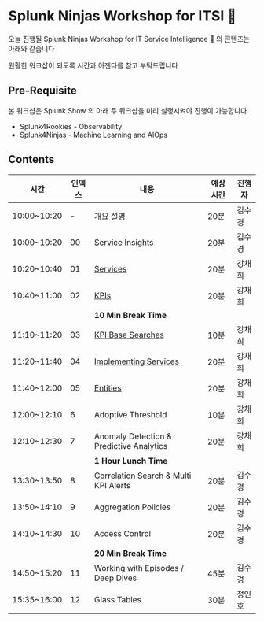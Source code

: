 # Splunk Ninjas Workshop for ITSI 🥷

오늘 진행될 Splunk Ninjas Workshop for IT Service Intelligence 🥷 의 콘텐츠는 아래와 같습니다

원활한 워크샵이 되도록 시간과 아젠다를 참고 부탁드립니다

## Pre-Requisite

본 워크샵은 Splunk Show 의 아래 두 워크샵을 미리 실행시켜야 진행이 가능합니다

- Splunk4Rookies - Observability
- Splunk4Ninjas - Machine Learning and AIOps

## Contents

| 시간        | 인덱스 | 내용                                                                                    | 예상 시간 | 진행자 |
| ----------- | ------ | --------------------------------------------------------------------------------------- | --------- | ------ |
| 10:00~10:20 | -      | 개요 설명                                                                               | 20분      | 김수경 |
| 10:00~10:20 | 00     | [Service Insights](./2-1-service-insights/2-1-index.html)                               | 20분      | 김수경 |
| 10:20~10:40 | 01     | [Services](./2-1-service-insights/2-1-1-Services/2-1-1-index.html)                      | 20분      | 강채희 |
| 10:40~11:00 | 02     | [KPIs](./2-1-service-insights/2-1-2-KPIs/2-1-2-index.html)                              | 20분      | 강채희 |
|             |        | **10 Min Break Time**                                                                   |
| 11:10~11:20 | 03     | [KPI Base Searches](./2-1-service-insights/2-1-3-BaseSearches/2-1-3-index.html)         | 10분      | 강채희 |
| 11:20~11:40 | 04     | [Implementing Services](./2-1-service-insights/2-1-4-ImplementService/2-1-4-index.html) | 20분      | 강채희 |
| 11:40~12:00 | 05     | [Entities](./2-1-service-insights/2-1-5-Entities/2-1-5-index.html)                      | 20분      | 강채희 |
| 12:00~12:10 | 6      | Adoptive Threshold                                                                      | 10분      | 강채희 |
| 12:10~12:30 | 7      | Anomaly Detection & Predictive Analytics                                                | 20분      | 강채희 |
|             |        | **1 Hour Lunch Time**                                                                   |
| 13:30~13:50 | 8      | Correlation Search & Multi KPI Alerts                                                   | 20분      | 김수경 |
| 13:50~14:10 | 9      | Aggregation Policies                                                                    | 20분      | 김수경 |
| 14:10~14:30 | 10     | Access Control                                                                          | 20분      | 김수경 |
|             |        | **20 Min Break Time**                                                                   |
| 14:50~15:20 | 11     | Working with Episodes / Deep Dives                                                      | 45분      | 김수경 |
| 15:35~16:00 | 12     | Glass Tables                                                                            | 30분      | 정인호 |

